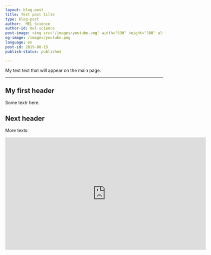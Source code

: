 ```yaml
---
layout: blog-post
title: Test post tilte
type: blog-post
author:  MEL Science
author-id: mel-science
post-image: <img src="/images/youtube.png" width="600" height="388" alt="MEL Science YouTube">
og-image: /images/youtube.png
language: en
post-id: 2019-08-15
publish-status: published

---
```

My test text that will appear on the main page.
<!-- more -->

---

## My first header

Some textr here.

## Next header

More texts:
<iframe style="height: 360px" width="640" height="360" src="http://www.youtube.com/embed/XRxAn2DRzgI?rel=0" frameborder="0" allowfullscreen></iframe>
